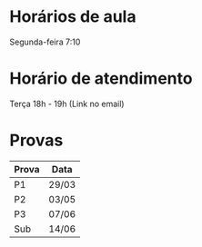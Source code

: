 # Horários de aula

Segunda-feira 7:10

# Horário de atendimento

Terça 18h - 19h
(Link no email)

# Provas
Prova | Data
------|------
P1 | 29/03
P2 | 03/05
P3 | 07/06
Sub | 14/06
